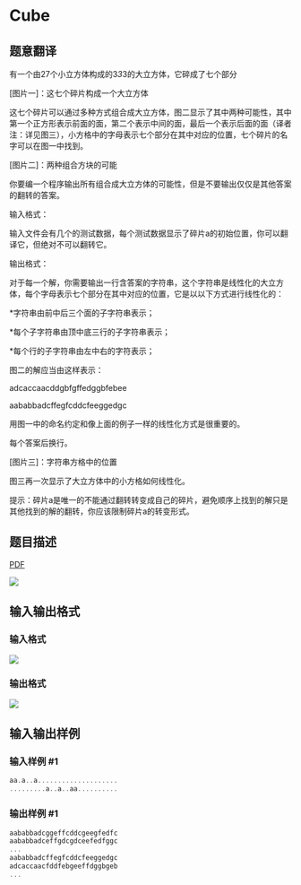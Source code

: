 # Cube

## 题意翻译

有一个由27个小立方体构成的3*3*3的大立方体，它碎成了七个部分

[图片一]：这七个碎片构成一个大立方体

这七个碎片可以通过多种方式组合成大立方体，图二显示了其中两种可能性，其中第一个正方形表示前面的面，第二个表示中间的面，最后一个表示后面的面（译者注：详见图三），小方格中的字母表示七个部分在其中对应的位置，七个碎片的名字可以在图一中找到。

[图片二]：两种组合方块的可能

你要编一个程序输出所有组合成大立方体的可能性，但是不要输出仅仅是其他答案的翻转的答案。

输入格式：

输入文件会有几个的测试数据，每个测试数据显示了碎片a的初始位置，你可以翻译它，但绝对不可以翻转它。

输出格式：

对于每一个解，你需要输出一行含答案的字符串，这个字符串是线性化的大立方体，每个字母表示七个部分在其中对应的位置，它是以以下方式进行线性化的：

*字符串由前中后三个面的子字符串表示；

*每个子字符串由顶中底三行的子字符串表示；

*每个行的子字符串由左中右的字符表示；

图二的解应当由这样表示：

adcaccaacddgbfgffedggbfebee

aababbadcffegfcddcfeeggedgc

用图一中的命名约定和像上面的例子一样的线性化方式是很重要的。

每个答案后换行。

[图片三]：字符串方格中的位置

图三再一次显示了大立方体中的小方格如何线性化。

提示：碎片a是唯一的不能通过翻转转变成自己的碎片，避免顺序上找到的解只是其他找到的解的翻转，你应该限制碎片a的转变形式。

## 题目描述

[problemUrl]: https://uva.onlinejudge.org/index.php?option=com_onlinejudge&Itemid=8&category=3&page=show_problem&problem=133

[PDF](https://uva.onlinejudge.org/external/1/p197.pdf)

![](https://cdn.luogu.com.cn/upload/vjudge_pic/UVA197/af47982e040ae3ecc7576ec75d891c7a5fdea6b5.png)

## 输入输出格式

### 输入格式

![](https://cdn.luogu.com.cn/upload/vjudge_pic/UVA197/11983a6179b95b5c833ea511a972d6efe9dfbb5b.png)

### 输出格式

![](https://cdn.luogu.com.cn/upload/vjudge_pic/UVA197/28e4bf3cb7ec89d705305142a3294d591503998d.png)

## 输入输出样例

### 输入样例 #1

```cpp
aa.a..a....................
.........a..a..aa..........
```


### 输出样例 #1

```cpp
aababbadcggeffcddcgeegfedfc
aababbadceffgdcgdceefedfggc
...
aababbadcffegfcddcfeeggedgc
adcaccaacfddfebgeeffdggbgeb
...
```



